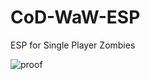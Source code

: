 # CoD-WaW-ESP
ESP for Single Player Zombies

![proof](https://user-images.githubusercontent.com/80198020/123534222-90344200-d6e9-11eb-8a90-ccf4a3741e9a.png)
